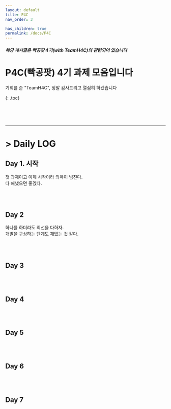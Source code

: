 ```yaml
---
layout: default
title: P4C
nav_order: 3

has_children: true
permalink: /docs/P4C
---
```


##### 해당 게시글은 빡공팟 4기(with TeamH4C)와 관련되어 있습니다

# P4C(빡공팟) 4기 과제 모음입니다

기회를 준 "TeamH4C", 정말 감사드리고 열심히 하겠습니다

{: .toc}

<br><br><br>

-----

# > Daily LOG

## Day 1. 시작

첫 과제이고 이제 시작이라 의욕이 넘친다.  
다 해냈으면 좋겠다.

<br><br>

## Day 2

하나를 하더라도 최선을 다하자.  
개발을 구상하는 단계도 재밌는 것 같다.

<br><br>

## Day 3

<br><br>

## Day 4

<br><br>

## Day 5

<br><br>

## Day  6

<br><br>

## Day  7

<br><br>





